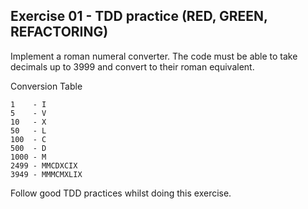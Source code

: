 
## Exercise 01 - TDD practice (RED, GREEN, REFACTORING)

Implement a roman numeral converter. The code must be able to take decimals up to 3999 and convert to their roman equivalent.

Conversion Table
```
1    - I
5    - V
10   - X
50   - L
100  - C
500  - D
1000 - M
2499 - MMCDXCIX
3949 - MMMCMXLIX
```

Follow good TDD practices whilst doing this exercise.